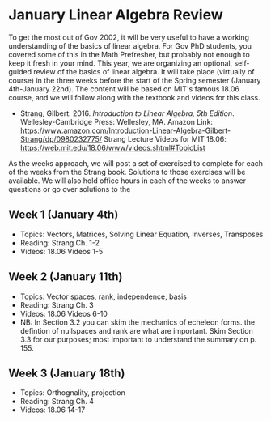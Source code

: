 # January Linear Algebra Review

To get the most out of Gov 2002, it will be very useful to have a working understanding of the basics of linear algebra. For Gov PhD students, you covered some of this in the Math Prefresher, but probably not enough to keep it fresh in your mind. This year, we are organizing an optional, self-guided review of the basics of linear algebra. It will take place (virtually of course) in the three weeks before the start of the Spring semester (January 4th-January 22nd). The content will be based on MIT's famous 18.06 course, and we will follow along with the textbook and videos for this class. 

- Strang, Gilbert. 2016. *Introduction to Linear Algebra, 5th Edition*. Wellesley-Cambridge Press: Wellesley, MA. Amazon Link: https://www.amazon.com/Introduction-Linear-Algebra-Gilbert-Strang/dp/0980232775/ Strang Lecture Videos for MIT 18.06: https://web.mit.edu/18.06/www/videos.shtml#TopicList

As the weeks approach, we will post a set of exercised to complete for each of the weeks from the Strang book. Solutions to those exercises will be available. We will also hold office hours in each of the weeks to answer questions or go over solutions to the 


## Week 1 (January 4th)

- Topics: Vectors, Matrices, Solving Linear Equation, Inverses, Transposes
- Reading: Strang Ch. 1-2
- Videos: 18.06 Videos 1-5

## Week 2 (January 11th)

- Topics: Vector spaces, rank, independence, basis
- Reading: Strang Ch. 3 
- Videos: 18.06 Videos 6-10 
- NB: In Section 3.2 you can skim the mechanics of echeleon forms. the defintion of nullspaces and rank are what are important. Skim Section 3.3 for our purposes; most important to understand the summary on p. 155.

## Week 3 (January 18th)

- Topics: Orthognality, projection
- Reading: Strang Ch. 4
- Videos: 18.06 14-17
